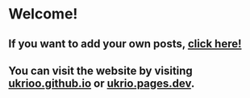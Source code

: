 # Welcome!

## If you want to add your own posts, [click here!](https://github.com/ukriu/ukriu.github.io/tree/main/posts)
## You can visit the website by visiting [ukrioo.github.io](https://ukriu.github.io/) or [ukrio.pages.dev](https://ukrio.pages.dev/).